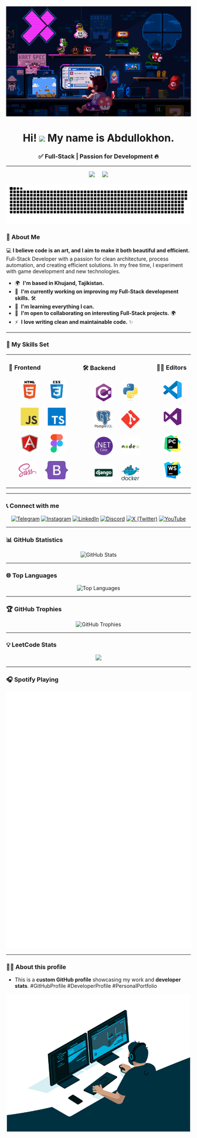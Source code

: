 <br clear="both">

<div align="center">
  <img height="300" width="600" src="assets/decorations/Mario.gif" />
</div>

<h1 align="center">Hi! <img src="https://user-images.githubusercontent.com/18350557/176309783-0785949b-9127-417c-8b55-ab5a4333674e.gif" width="30"> My name is Abdullokhon.</h1>
<h3 align="center">✅ Full-Stack | Passion for Development 🔥</h3>

---

<div align="center">
  <img src="https://custom-icon-badges.demolab.com/github/followers/abdullokhonz?color=red&style=rounded&label=Followers" />
  &nbsp;&nbsp;&nbsp;
  <img src="https://komarev.com/ghpvc/?username=abdullokhonz&color=red&style=rounded&label=Profile%20Views" />
</div>

<p align="center">
 <img width="600" src="assets/decorations/github-snake.svg" alt="snake"/>
</p>

### 📌 About Me

💻 **I believe code is an art, and I aim to make it both beautiful and efficient.** Full-Stack Developer with a passion for clean architecture, process automation, and creating efficient solutions. In my free time, I experiment with game development and new technologies.

* 🌍  **I'm based in Khujand, Tajikistan.**
* 🚀  **I'm currently working on improving my Full-Stack development skills.** 🛠️
* 🧠  **I'm learning everything I can.**
* 🤝  **I'm open to collaborating on interesting Full-Stack projects.** 🌍
* ⚡  **I love writing clean and maintainable code.** ✨

---

### 💪 My Skills Set

<table><tr><td valign="top" width="40%">

### 🎨 Frontend

<div align="center">
<a href="https://en.wikipedia.org/wiki/HTML5" target="_blank"><img style="margin: 10px" src="assets/skills/html5.svg" alt="HTML5" height="50" /></a>
<a href="https://www.w3schools.com/css/" target="_blank"><img style="margin: 10px" src="assets/skills/css3.svg" alt="CSS3" height="50" /></a>
<a href="https://www.javascript.com/" target="_blank"><img style="margin: 10px" src="assets/skills/javascript.svg" alt="JavaScript" height="50" /></a>
<a href="https://www.typescriptlang.org/" target="_blank"><img style="margin: 10px" src="assets/skills/typescript.svg" alt="TypeScript" height="50" /></a>
<a href="https://angular.io/" target="_blank"><img style="margin: 10px" src="assets/skills/angular.svg" alt="Angular" height="50" /></a>
<a href="https://www.figma.com/" target="_blank"><img style="margin: 10px" src="assets/skills/figma.svg" alt="Figma" height="50" /></a>
<a href="https://sass-lang.com/" target="_blank"><img style="margin: 10px" src="assets/skills/sass.svg" alt="Sass" height="50" /></a>
<a href="https://getbootstrap.com/" target="_blank"><img style="margin: 10px" src="assets/skills/bootstrap5.svg" alt="Bootstrap" height="50" /></a>
</div>

</td><td valign="top" width="40%">

### 🛠 Backend

<div align="center">
<a href="https://docs.microsoft.com/en-us/dotnet/csharp/" target="_blank"><img style="margin: 10px" src="assets/skills/csharp.svg" alt="C#" height="50" /></a>
<a href="https://www.python.org/" target="_blank"><img style="margin: 10px" src="assets/skills/python.svg" alt="Python" height="50" /></a>
<a href="https://www.postgresql.org/" target="_blank"><img style="margin: 10px" src="assets/skills/postgresql.svg" alt="PostgreSQL" height="50" /></a>
<a href="https://github.com/" target="_blank"><img style="margin: 10px" src="assets/skills/git.svg" alt="Git" height="50" /></a>
<a href="https://dotnet.microsoft.com/download" target="_blank"><img style="margin: 10px" src="assets/skills/dotnetcore.png" alt=".Net Core" height="50" /></a>
<a href="https://nodejs.org/" target="_blank"><img style="margin: 10px" src="assets/skills/nodejs.svg" alt="Node.js" height="50" /></a>
<a href="https://www.djangoproject.com/" target="_blank"><img style="margin: 10px" src="assets/skills/django.svg" alt="Django" height="50" /></a>
<a href="https://www.docker.com/" target="_blank"><img style="margin: 10px" src="assets/skills/docker.svg" alt="Docker" height="50" /></a>
</div>

</td><td valign="top" width="20%">

### 🧑‍💻 Editors

<div align="center">
<a href="https://code.visualstudio.com/" target="_blank"><img style="margin: 10px" src="assets/editors/VisualStudioCode.svg" alt="VisualStudioCode" height="50" /></a>
<a href="https://visualstudio.microsoft.com/" target="_blank"><img style="margin: 10px" src="assets/editors/VisualStudio.svg" alt="VisualStudio" height="50" /></a>
<a href="https://www.jetbrains.com/pycharm/" target="_blank"><img style="margin: 10px" src="assets/editors/PyCharm.svg" alt="PyCharm" height="50" /></a>
<a href="https://www.jetbrains.com/webstorm/" target="_blank"><img style="margin: 10px" src="assets/editors/WebStorm.svg" alt="WebStorm" height="50" /></a>
</div>

</td></tr></table>

---

### 📞 Connect with me

<div align="center">
  <a href="https://t.me/abdullokhonz"><img src="https://img.icons8.com/fluency/48/telegram-app.png" alt="Telegram"/></a>
  <a href="https://www.instagram.com/abdullokhonz"><img src="https://img.icons8.com/fluency/48/instagram-new.png" alt="Instagram"/></a>
  <a href="https://www.linkedin.com/in/abdullokhon-ghaibulloev-a24a8430a"><img src="https://img.icons8.com/fluency/48/linkedin.png" alt="LinkedIn"/></a>
  <a href="https://discord.com/users/1338846895707000862"><img src="https://img.icons8.com/fluency/48/discord.png" alt="Discord"/></a>
  <a href="https://x.com/abdullokhonz"><img src="https://img.icons8.com/ios-filled/50/x.png" alt="X (Twitter)"/></a>
  <a href="https://www.youtube.com/@abdullokhonz"><img src="https://img.icons8.com/fluency/48/youtube-play.png" alt="YouTube"/></a>
</div>

---

### 📊 GitHub Statistics

<div align="center">
  <img src="https://github-readme-stats.vercel.app/api?username=abdullokhonz&rank_icon=github&show_icons=true&theme=radical&random=<?=time()?>" alt="GitHub Stats" />
</div>

---

### 🌐 Top Languages

<div align="center">
  <img src="https://github-readme-stats.vercel.app/api/top-langs/?username=abdullokhonz&layout=pie&theme=radical&random=<?=time()?>" alt="Top Languages" />
</div>

---

### 🏆 GitHub Trophies

<div align="center">
  <img src="https://github-profile-trophy.vercel.app/?username=abdullokhonz&theme=radical&column=4&no-frame=false&no-bg=false&random=<?=time()?>" alt="GitHub Trophies" />
</div>

---

### 💡 LeetCode Stats

<p align="center">
  <img src="https://leetcard.jacoblin.cool/abdullokhon?ext=activity" />
</p>

---

### 🎧 Spotify Playing

<div align="center">
  <img src="assets/spotify/Godzilla.svg" alt="spotify_eminem_godzilla">
</div>

---

### 🧑‍💻 About this profile
- This is a **custom GitHub profile** showcasing my work and **developer stats**. #GitHubProfile #DeveloperProfile #PersonalPortfolio

<div align="center">
  <img width="500" src="assets/decorations/CodingVibe.gif" />
</div>
